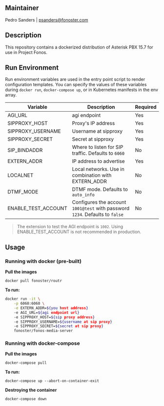 ## Maintainer

Pedro Sanders | [psanders@fonoster.com](mailto:psanders@fonoster.com)

## Description

This repository contains a dockerized distribution of Asterisk PBX 15.7 for
use in Project Fonos.

## Run Environment

Run environment variables are used in the entry point script to render configuration templates. You can specify the values of these variables during `docker run`, `docker-compose up`, or in Kubernetes manifests in the env array.

| Variable | Description | Required |
| --- | --- | --- |
| AGI_URL | agi endpoint  | Yes |
| SIPPROXY_HOST | Proxy's IP address  | Yes |
| SIPPROXY_USERNAME | Username at sipproxy  | Yes |
| SIPPROXY_SECRET | Secret at sipproxy  | Yes |
| SIP_BINDADDR | Where to listen for SIP traffic. Defaults to `6060`  | No |
| EXTERN_ADDR | IP address to advertise  | Yes |
| LOCALNET | Local networks. Use in combination with EXTERN_ADDR | No |
| DTMF_MODE | DTMF mode. Defaults to `auto_info` | No |
| ENABLE_TEST_ACCOUNT | Configures the account `1001@test` with password `1234`. Defaults to `false` | No |

> The extension to test the AGI endpoint is `1002`. Using ENABLE_TEST_ACCOUNT is not recommended in production.

## Usage

### Running with docker (pre-built)

**Pull the images**

`docker pull fonoster/routr`

**To run:**

```bash
docker run -it \
    -p 6060:6060 \
    -e EXTERN_ADDR=${you host address}
    -e AGI_URL=${agi endpoint url}
    -e SIPPROXY_HOST=${sip proxy address}
    -e SIPPROXY_USERNAME=${username at sip proxy}
    -e SIPPROXY_SECRET=${secret at sip proxy}
    fonoster/fonos-media-server
```

### Running with docker-compose

**Pull the images**

`docker-compose pull`

**To run:**

`docker-compose up --abort-on-container-exit`

**Destroying the container**

`docker-compose down`
